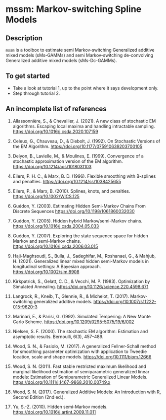 # mssm: Markov-switching Spline Models

## Description
``mssm`` is a toolbox to estimate semi Markov-switching Generalized additive mixed models (sMs-GAMMs) and semi Markov-switching de-convolving Generalized additive mixed models (sMs-Dc-GAMMs).

## To get started
 - Take a look at tutorial 1, up to the point where it says development only.
 - Step through tutorial 2.

## An incomplete list of references

1. Allassonnière, S., & Chevallier, J. (2021). A new class of stochastic EM algorithms. Escaping local maxima and handling intractable sampling. https://doi.org/10.1016/j.csda.2020.107159

2. Celeux, G., Chauveau, D., & Diebolt, J. (1992). On Stochastic Versions of the EM Algorithm. https://doi.org/10.1177/075910639203700105

3. Delyon, B., Lavielle, M., & Moulines, E. (1999). Convergence of a stochastic approximation version of the EM algorithm. https://doi.org/10.1214/aos/1018031103

4. Eilers, P. H. C., & Marx, B. D. (1996). Flexible smoothing with B-splines and penalties. https://doi.org/10.1214/ss/1038425655

5. Eilers, P., & Marx, B. (2010). Splines, knots, and penalties. https://doi.org/10.1002/WICS.125

6. Guédon, Y. (2003). Estimating Hidden Semi-Markov Chains From Discrete Sequences https://doi.org/10.1198/1061860032030

7. Guédon, Y. (2005). Hidden hybrid Markov/semi-Markov chains. https://doi.org/10.1016/j.csda.2004.05.033

8. Guédon, Y. (2007). Exploring the state sequence space for hidden Markov and semi-Markov chains. https://doi.org/10.1016/j.csda.2006.03.015

9. Haji-Maghsoudi, S., Bulla, J., Sadeghifar, M., Roshanaei, G., & Mahjub, H. (2021). Generalized linear mixed hidden semi-Markov models in longitudinal settings: A Bayesian approach. https://doi.org/10.1002/sim.8908

10. Kirkpatrick, S., Gelatt, C. D., & Vecchi, M. P. (1983). Optimization by Simulated Annealing. https://doi.org/10.1126/science.220.4598.671

11. Langrock, R., Kneib, T., Glennie, R., & Michelot, T. (2017). Markov-switching generalized additive models. https://doi.org/10.1007/s11222-015-9620-3

12. Marinari, E., & Parisi, G. (1992). Simulated Tempering: A New Monte Carlo Scheme. https://doi.org/10.1209/0295-5075/19/6/002

13. Nielsen, S. F. (2000). The stochastic EM algorithm: Estimation and asymptotic results. Bernoulli, 6(3), 457–489.

14. Wood, S. N., & Fasiolo, M. (2017). A generalized Fellner-Schall method for smoothing parameter optimization with application to Tweedie location, scale and shape models. https://doi.org/10.1111/biom.12666

15. Wood, S. N. (2011). Fast stable restricted maximum likelihood and marginal likelihood estimation of semiparametric generalized linear models: Estimation of Semiparametric Generalized Linear Models. https://doi.org/10.1111/j.1467-9868.2010.00749.x

16. Wood, S. N. (2017). Generalized Additive Models: An Introduction with R, Second Edition (2nd ed.).

17. Yu, S.-Z. (2010). Hidden semi-Markov models. https://doi.org/10.1016/j.artint.2009.11.011
